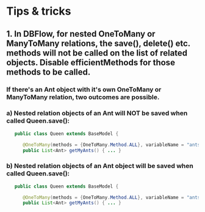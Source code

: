 # Tips & tricks

## 1. In DBFlow, for nested OneToMany or ManyToMany relations, the save(), delete() etc. methods will not be called on the list of related objects. Disable efficientMethods for those methods to be called.


### If there's an Ant object with it's own OneToMany or ManyToMany relation, two outcomes are possible.

### a) Nested relation objects of an Ant will NOT be saved when called Queen.save():

```java
   public class Queen extends BaseModel {

      @OneToMany(methods = {OneToMany.Method.ALL}, variableName = "ants", <b>efficientMethods = true</b>)
      public List<Ant> getMyAnts() { ... }
```

### b) Nested relation objects of an Ant object will be saved when called Queen.save():

```java
   public class Queen extends BaseModel {

      @OneToMany(methods = {OneToMany.Method.ALL}, variableName = "ants", <b>efficientMethods = false</b>)
      public List<Ant> getMyAnts() { ... }
```

